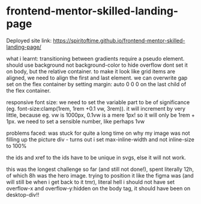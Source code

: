# frontend-mentor-skilled-landing-page
Deployed site link: https://spiritoftime.github.io/frontend-mentor-skilled-landing-page/





what i learnt:
transitioning between gradients require a pseudo element. should use background not background-color
to hide overflow dont set it on body, but the relative container.
to make it look like grid items are aligned, we need to align the first and last element. we can overwrite gap set on the flex container by setting margin: auto 0 0 0 on the last child of the flex container.

responsive font size: we need to set the variable part to be of significance (eg. font-size:clamp(1rem, 1rem +0.1 vw, 3rem)). it will increment by very little, because eg. vw is 1000px, 0.1vw is a mere 1px! so it will only be 1rem + 1px. we need to set a sensible number, like perhaps 1vw

problems faced: was stuck for quite a long time on why my image was not filling up the picture div - turns out i set max-inline-width and not inline-size to 100%

the ids and xref to the ids have to be unique in svgs, else it will not work.

this was the longest challenge so far (and still not done!), spent literally 12h, of which 8h was the hero image. trying to position it like the figma was (and will still be when i get back to it tmr), literal hell
i should not have set overflow-x and overflow-y:hidden on the body tag, it should have been on desktop-div!!
